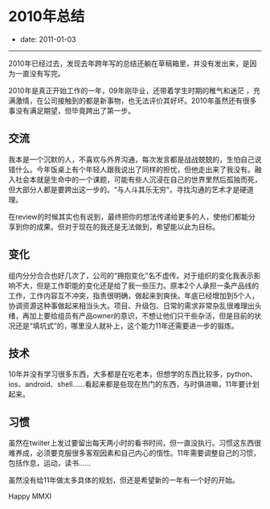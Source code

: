 # 2010年总结

- date: 2011-01-03

--------------------------


2010年已经过去，发现去年跨年写的总结还躺在草稿箱里，并没有发出来，是因为一直没有写完。

2010年是真正开始工作的一年，09年刚毕业，还带着学生时期的稚气和迷茫 ，充满激情，在公司接触到的都是新事物，也无法评价其好坏。2010年虽然还有很多事没有满足期望，但毕竟跨出了第一步。


## 交流


我本是一个沉默的人，不喜欢与外界沟通，每次发言都是战战兢兢的，生怕自己说错什么。今年饭桌上有个年轻人跟我说出了同样的担忧，但他走出来了我没有。融入社会本就是生命中的一个课题，可能有些人沉浸在自己的世界里然后孤独而死，但大部分人都是要跨出这一步的。“与人斗其乐无穷”，寻找沟通的艺术才是硬道理。

在review的时候其实也有说到，最终把你的想法传递给更多的人，使他们都能分享到你的成果。但对于现在的我还是无法做到，希望能以此为目标。


## 变化


组内分分合合也好几次了，公司的“拥抱变化”名不虚传。对于组织的变化我表示影响不大，但是工作职能的变化还是给了我一些压力。原本2个人承担一条产品线的工作，工作内容互不冲突，指责很明确，做起来到爽快。年底已经增加到5个人，协调资源这种事做起来相当头大。项目、升级包、日常的需求非常杂乱很难理出头绪，再加上要给组员有产品owner的意识，不想让他们只干些杂活，但是目前的状况还是“填坑式”的，哪里没人就补上，这个能力11年还需要进一步的锻炼。


## 技术


10年并没有学习很多东西，大多都是在吃老本，但想学的东西比较多，python、ios、android、shell……看起来都是些现在热门的东西，与时俱进嘛，11年要计划起来。


## 习惯


虽然在twiiter上发过要留出每天两小时的看书时间，但一直没执行。习惯这东西很难养成，必须要克服很多客观因素和自己内心的惰性。11年需要调整自己的习惯，包括作息，运动，读书……

虽然没有给11年做太多具体的规划，但还是希望新的一年有一个好的开始。

Happy MMXI
